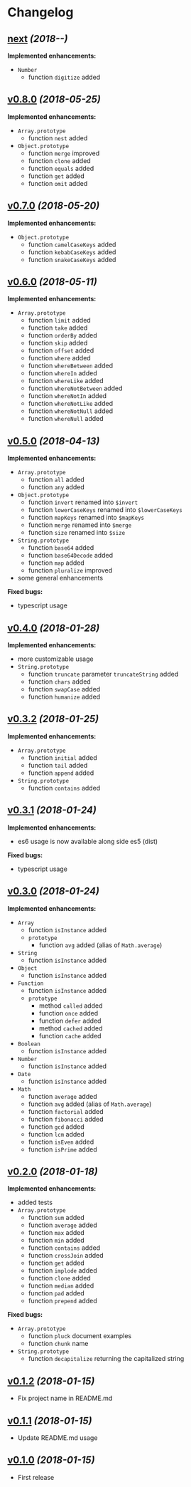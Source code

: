 # Changelog


## [next](https://github.com/ardalanamini/prototyped.js/releases/tag/next) *(2018-__-__)*
**Implemented enhancements:**
- `Number`
	- function `digitize` added


## [v0.8.0](https://github.com/ardalanamini/prototyped.js/releases/tag/v0.8.0) *(2018-05-25)*
**Implemented enhancements:**
- `Array.prototype`
	- function `nest` added
- `Object.prototype`
	- function `merge` improved
	- function `clone` added
	- function `equals` added
	- function `get` added
	- function `omit` added


## [v0.7.0](https://github.com/ardalanamini/prototyped.js/releases/tag/v0.7.0) *(2018-05-20)*
**Implemented enhancements:**
- `Object.prototype`
	- function `camelCaseKeys` added
	- function `kebabCaseKeys` added
	- function `snakeCaseKeys` added


## [v0.6.0](https://github.com/ardalanamini/prototyped.js/releases/tag/v0.6.0) *(2018-05-11)*
**Implemented enhancements:**
- `Array.prototype`
	- function `limit` added
	- function `take` added
	- function `orderBy` added
	- function `skip` added
	- function `offset` added
	- function `where` added
	- function `whereBetween` added
	- function `whereIn` added
	- function `whereLike` added
	- function `whereNotBetween` added
	- function `whereNotIn` added
	- function `whereNotLike` added
	- function `whereNotNull` added
	- function `whereNull` added


## [v0.5.0](https://github.com/ardalanamini/prototyped.js/releases/tag/v0.5.0) *(2018-04-13)*
**Implemented enhancements:**
- `Array.prototype`
	- function `all` added
	- function `any` added
- `Object.prototype`
	- function `invert` renamed into `$invert`
	- function `lowerCaseKeys` renamed into `$lowerCaseKeys`
	- function `mapKeys` renamed into `$mapKeys`
	- function `merge` renamed into `$merge`
	- function `size` renamed into `$size`
- `String.prototype`
	- function `base64` added
	- function `base64Decode` added
	- function `map` added
	- function `pluralize` improved
- some general enhancements

**Fixed bugs:**
- typescript usage


## [v0.4.0](https://github.com/ardalanamini/prototyped.js/releases/tag/v0.4.0) *(2018-01-28)*
**Implemented enhancements:**
- more customizable usage
- `String.prototype`
	- function `truncate` parameter `truncateString` added
	- function `chars` added
	- function `swapCase` added
	- function `humanize` added


## [v0.3.2](https://github.com/ardalanamini/prototyped.js/releases/tag/v0.3.2) *(2018-01-25)*
**Implemented enhancements:**
- `Array.prototype`
	- function `initial` added
	- function `tail` added
	- function `append` added
- `String.prototype`
	- function `contains` added


## [v0.3.1](https://github.com/ardalanamini/prototyped.js/releases/tag/v0.3.1) *(2018-01-24)*
**Implemented enhancements:**
- es6 usage is now available along side es5 (dist)

**Fixed bugs:**
- typescript usage


## [v0.3.0](https://github.com/ardalanamini/prototyped.js/releases/tag/v0.3.0) *(2018-01-24)*
**Implemented enhancements:**
- `Array`
	- function `isInstance` added
	- `prototype`
		- function `avg` added (alias of `Math.average`)
- `String`
	- function `isInstance` added
- `Object`
	- function `isInstance` added
- `Function`
	- function `isInstance` added
	- `prototype`
		- method `called` added
		- function `once` added
		- function `defer` added
		- method `cached` added
		- function `cache` added
- `Boolean`
	- function `isInstance` added
- `Number`
	- function `isInstance` added
- `Date`
	- function `isInstance` added
- `Math`
	- function `average` added
	- function `avg` added (alias of `Math.average`)
	- function `factorial` added
	- function `fibonacci` added
	- function `gcd` added
	- function `lcm` added
	- function `isEven` added
	- function `isPrime` added


## [v0.2.0](https://github.com/ardalanamini/prototyped.js/releases/tag/v0.2.0) *(2018-01-18)*
**Implemented enhancements:**
- added tests
- `Array.prototype`
	- function `sum` added
	- function `average` added
	- function `max` added
	- function `min` added
	- function `contains` added
	- function `crossJoin` added
	- function `get` added
	- function `implode` added
	- function `clone` added
	- function `median` added
	- function `pad` added
	- function `prepend` added

**Fixed bugs:**
- `Array.prototype`
	- function `pluck` document examples
	- function `chunk` name
- `String.prototype`
	- function `decapitalize` returning the capitalized string


## [v0.1.2](https://github.com/ardalanamini/prototyped.js/releases/tag/v0.1.2) *(2018-01-15)*
- Fix project name in README.md


## [v0.1.1](https://github.com/ardalanamini/prototyped.js/releases/tag/v0.1.1) *(2018-01-15)*
- Update README.md usage


## [v0.1.0](https://github.com/ardalanamini/prototyped.js/releases/tag/v0.1.0) *(2018-01-15)*
- First release
